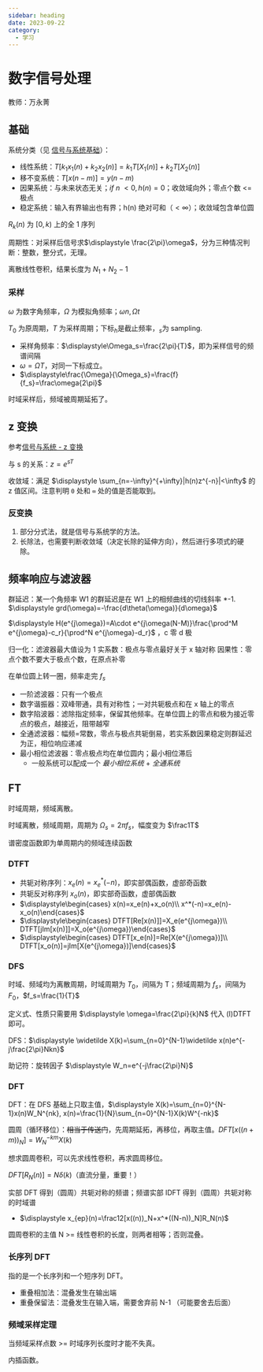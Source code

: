 ```yaml
---
sidebar: heading
date: 2023-09-22
category:
  - 学习
---
```


# 数字信号处理

教师：万永菁

## 基础

系统分类（见 [信号与系统基础](./signals_and_systems.md#信号系统基础)）：

- 线性系统：$\displaystyle T[k_1x_1(n)+k_2x_2(n)]=k_1T[X_1(n)]+k_2T[X_2(n)]$
- 移不变系统：$\displaystyle T[x(n-m)]=y(n-m)$
- 因果系统：与未来状态无关；$\displaystyle if\ n\ <0, h(n)=0$；收敛域向外；零点个数 <= 极点
- 稳定系统：输入有界输出也有界；h(n) 绝对可和（$<\infty$）；收敛域包含单位圆

$R_k(n)$ 为 $[0,k)$ 上的全 1 序列

周期性：对采样后信号求$\displaystyle \frac{2\pi}\omega$，分为三种情况判断：整数，整分式，无理。

离散线性卷积，结果长度为 $N_1+N_2-1$

### 采样

$\omega$ 为数字角频率，$\Omega$ 为模拟角频率；$\omega n, \Omega t$

$T_0$ 为原周期，$T$ 为采样周期；下标$_h$是截止频率，$_s$为 sampling.

- 采样角频率：$\displaystyle\Omega_s=\frac{2\pi}{T}$，即为采样信号的频谱间隔
- $\omega=\Omega T$，对同一下标成立。
- $\displaystyle\frac{\Omega}{\Omega_s}=\frac{f}{f_s}=\frac\omega{2\pi}$

时域采样后，频域被周期延拓了。

## z 变换

参考[信号与系统 - z 变换](./signals_and_systems.md#z-transform)

与 s 的关系：$\displaystyle z=e^{sT}$

收敛域：满足 $\displaystyle \sum_{n=-\infty}^{+\infty}|h(n)z^{-n}|<\infty$ 的 z 值区间。注意判明 `0` 处和 `∞` 处的值是否能取到。

### 反变换

1. 部分分式法，就是信号与系统学的方法。
2. 长除法，也需要判断收敛域（决定长除的延伸方向），然后进行多项式的硬除。

## 频率响应与滤波器

群延迟：某一个角频率 W1 的群延迟是在 W1 上的相频曲线的切线斜率 \*-1. $\displaystyle grd(\omega)=-\frac{d\theta(\omega)}{d\omega}$

$\displaystyle H(e^{j\omega})=A\cdot e^{j\omega(N-M)}\frac{\prod^M e^{j\omega}-c_r}{\prod^N e^{j\omega}-d_r}$ ，c 零 d 极

归一化：滤波器最大值设为 1
实系数：极点与零点最好关于 x 轴对称
因果性：零点个数不要大于极点个数，在原点补零

在单位圆上转一圈，频率走完 $f_s$

- 一阶滤波器：只有一个极点
- 数字谐振器：双峰带通，具有对称性；一对共轭极点和在 x 轴上的零点
- 数字陷波器：滤除指定频率，保留其他频率。在单位圆上的零点和极为接近零点的极点，越接近，阻带越窄
- 全通滤波器：幅频=常数，零点与极点共轭倒易，若实系数因果稳定则群延迟为正，相位响应递减
- 最小相位滤波器：零点极点均在单位圆内；最小相位滞后
  - 一般系统可以配成一个 _最小相位系统_ + _全通系统_

## FT

时域周期，频域离散。

时域离散，频域周期，周期为 $\Omega_s=2\pi f_s$，幅度变为 $\frac1T$

谱密度函数即为单周期内的频域连续函数

### DTFT

- 共轭对称序列：$\displaystyle x_e(n)=x_e^*(-n)$，即实部偶函数，虚部奇函数
- 共轭反对称序列 $x_o(n)$，即实部奇函数，虚部偶函数
- $\displaystyle\begin{cases} x(n)=x_e(n)+x_o(n)\\ x^*(-n)=x_e(n)-x_o(n)\end{cases}$
- $\displaystyle\begin{cases} DTFT[Re[x(n)]]=X_e(e^{j\omega})\\ DTFT[jIm[x(n)]]=X_o(e^{j\omega})\end{cases}$
- $\displaystyle\begin{cases} DTFT[x_e(n)]=Re[X(e^{j\omega})]\\ DTFT[x_o(n)]=jIm[X(e^{j\omega})]\end{cases}$

### DFS

时域、频域均为离散周期，时域周期为 $T_0$，间隔为 T；频域周期为 $f_s$，间隔为 $F_0$，$f_s=\frac{1}{T}$

定义式、性质只需要用 $\displaystyle \omega=\frac{2\pi}{k}N$ 代入 (I)DTFT 即可。

DFS：$\displaystyle \widetilde X(k)=\sum_{n=0}^{N-1}\widetilde x(n)e^{-j\frac{2\pi}Nkn}$

助记符：旋转因子 $\displaystyle W_n=e^{-j\frac{2\pi}N}$

### DFT

DFT：在 DFS 基础上只取主值，$\displaystyle X(k)=\sum_{n=0}^{N-1}x(n)W_N^{nk}, x(n)=\frac{1}{N}\sum_{n=0}^{N-1}X(k)W^{-nk}$

圆周（循环移位）：~~相当于传送门~~，先周期延拓，再移位，再取主值。$\displaystyle DFT[x((n+m))_N]=W^{-km}_NX(k)$

想求圆周卷积，可以先求线性卷积，再求圆周移位。

$DFT[R_N(n)]=N\delta(k)$（直流分量，重要！）

实部 DFT 得到（圆周）共轭对称的频谱；频谱实部 IDFT 得到（圆周）共轭对称的时域谱

- $\displaystyle x_{ep}(n)=\frac12[x((n))_N+x^*((N-n))_N]R_N(n)$

圆周卷积的主值 N >= 线性卷积的长度，则两者相等；否则混叠。

### 长序列 DFT

指的是一个长序列和一个短序列 DFT。

- 重叠相加法：混叠发生在输出端
- 重叠保留法：混叠发生在输入端，需要舍弃前 N-1 （可能要舍去后面）

### 频域采样定理

当频域采样点数 >= 时域序列长度时才能不失真。

内插函数。
